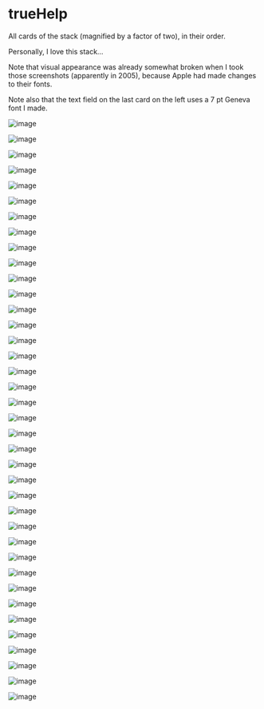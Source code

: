 # trueHelp

All cards of the stack (magnified by a factor of two),
in their order.

Personally, I love this stack…

Note that visual appearance was already somewhat broken when
I took those screenshots (apparently in 2005),
because Apple had made changes to their fonts.

Note also that the text field on the last card on the left
uses a 7 pt Geneva font I made.

![image](cards/trueHelp1.png)

![image](cards/trueHelp2.png)

![image](cards/trueHelp3.png)

![image](cards/trueHelp4.png)

![image](cards/trueHelp5.png)

![image](cards/trueHelp6.png)

![image](cards/trueHelp7.png)

![image](cards/trueHelp8.png)

![image](cards/trueHelp9.png)

![image](cards/trueHelp10.png)

![image](cards/trueHelp11.png)

![image](cards/trueHelp12.png)

![image](cards/trueHelp13.png)

![image](cards/trueHelp14.png)

![image](cards/trueHelp15.png)

![image](cards/trueHelp16.png)

![image](cards/trueHelp17.png)

![image](cards/trueHelp18.png)

![image](cards/trueHelp19.png)

![image](cards/trueHelp20.png)

![image](cards/trueHelp21.png)

![image](cards/trueHelp22.png)

![image](cards/trueHelp23.png)

![image](cards/trueHelp24.png)

![image](cards/trueHelp25.png)

![image](cards/trueHelp26.png)

![image](cards/trueHelp27.png)

![image](cards/trueHelp28.png)

![image](cards/trueHelp29.png)

![image](cards/trueHelp30.png)

![image](cards/trueHelp31.png)

![image](cards/trueHelp32.png)

![image](cards/trueHelp33.png)

![image](cards/trueHelp34.png)

![image](cards/trueHelp35.png)

![image](cards/trueHelp36.png)

![image](cards/trueHelp37.png)

![image](cards/trueHelp38.png)

